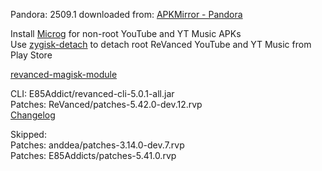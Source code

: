 Pandora: 2509.1
downloaded from: [APKMirror - Pandora](https://www.apkmirror.com/apk/pandora/pandora-music-podcasts/pandora-music-podcasts-2509-1-release/pandora-music-podcasts-2509-1-android-apk-download/)  

Install [Microg](https://github.com/ReVanced/GmsCore/releases) for non-root YouTube and YT Music APKs  
Use [zygisk-detach](https://github.com/j-hc/zygisk-detach) to detach root ReVanced YouTube and YT Music from Play Store  

[revanced-magisk-module](https://github.com/E85Addicts/revanced-magisk-module)
  
CLI: E85Addict/revanced-cli-5.0.1-all.jar  
Patches: ReVanced/patches-5.42.0-dev.12.rvp  
[Changelog](https://github.com/ReVanced/revanced-patches/releases/tag/v5.42.0-dev.12)  

Skipped:  
Patches: anddea/patches-3.14.0-dev.7.rvp  
Patches: E85Addicts/patches-5.41.0.rvp                    
